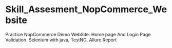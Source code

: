 # Skill_Assesment_NopCommerce_Website
Practice NopCommerce Demo WebSite. Home page And Login Page Validation.
Selenium with java,
TestNG,
Allure Report
